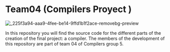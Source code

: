 
# **Team04 (Compilers Proyect )**
![_225f3a94-aaa9-4fee-be14-9ffd1b1f2ace-removebg-preview](https://github.com/user-attachments/assets/c930adef-4d74-4beb-bb17-02b93a7ae083)

In this repository you will find the source code for the different parts of the creation of the final project: a compiler.
The members of the development of this repository are part of team 04 of Compilers group 5.
